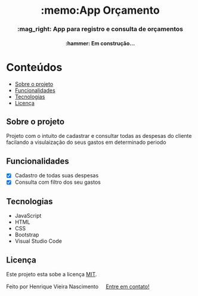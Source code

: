 <h1 align="center">
     :memo:App Orçamento
</h1>

<h3 align="center">
    :mag_right: App para registro e consulta de orçamentos
</h3>

<h4 align="center">
	:hammer: Em construção... 
</h4>

Conteúdos
=================

   * [Sobre o projeto](#-sobre-o-projeto)
   * [Funcionalidades](#-funcionalidades)
   * [Tecnologias](#-tecnologias)
   * [Licença](#user-content--licença)

## Sobre o projeto

Projeto com o intuito de cadastrar e consultar todas as despesas do cliente
facilando a visulaização do seus gastos em determinado periodo

## Funcionalidades

- [x] Cadastro de todas suas despesas
- [x] Consulta com filtro dos seu gastos

## Tecnologias

  * JavaScript
  * HTML
  * CSS
  * Bootstrap
  * Visual Studio Code
 
## Licença

Este projeto esta sobe a licença [MIT](./LICENSE).

Feito por Henrique Vieira Nascimento <img src="https://github.com/Henrique28/TheDudeThatCode/blob/master/Assets/Handshake.gif" height="16px">[Entre em contato!](https://www.linkedin.com/in/henrique-vieira-nascimento)

